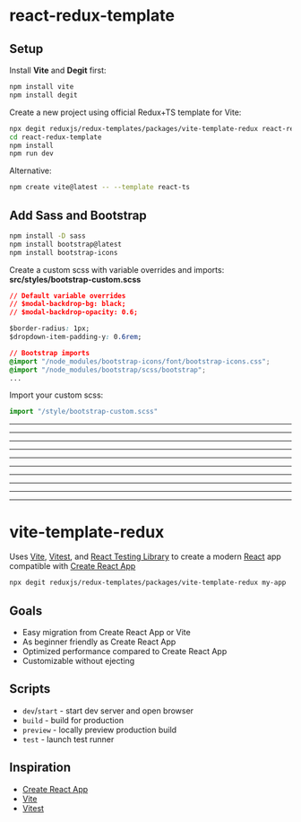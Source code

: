 # react-redux-template

## Setup

Install **Vite** and **Degit** first:

```sh
npm install vite
npm install degit
```

Create a new project using official Redux+TS template for Vite:

```sh
npx degit reduxjs/redux-templates/packages/vite-template-redux react-redux-template
cd react-redux-template
npm install
npm run dev
```

Alternative:

```sh
npm create vite@latest -- --template react-ts
```

## Add Sass and Bootstrap

```sh
npm install -D sass
npm install bootstrap@latest
npm install bootstrap-icons

```

Create a custom scss with variable overrides and imports:
**src/styles/bootstrap-custom.scss**

```css
// Default variable overrides
// $modal-backdrop-bg: black;
// $modal-backdrop-opacity: 0.6;

$border-radius: 1px;
$dropdown-item-padding-y: 0.6rem;

// Bootstrap imports
@import "/node_modules/bootstrap-icons/font/bootstrap-icons.css";
@import "/node_modules/bootstrap/scss/bootstrap";
...
```

Import your custom scss:

```ts
import "/style/bootstrap-custom.scss"
```

---

---

---

---

---

---

---

---

---

---

# vite-template-redux

Uses [Vite](https://vitejs.dev/), [Vitest](https://vitest.dev/), and [React Testing Library](https://github.com/testing-library/react-testing-library) to create a modern [React](https://react.dev/) app compatible with [Create React App](https://create-react-app.dev/)

```sh
npx degit reduxjs/redux-templates/packages/vite-template-redux my-app
```

## Goals

- Easy migration from Create React App or Vite
- As beginner friendly as Create React App
- Optimized performance compared to Create React App
- Customizable without ejecting

## Scripts

- `dev`/`start` - start dev server and open browser
- `build` - build for production
- `preview` - locally preview production build
- `test` - launch test runner

## Inspiration

- [Create React App](https://github.com/facebook/create-react-app/tree/main/packages/cra-template)
- [Vite](https://github.com/vitejs/vite/tree/main/packages/create-vite/template-react)
- [Vitest](https://github.com/vitest-dev/vitest/tree/main/examples/react-testing-lib)
